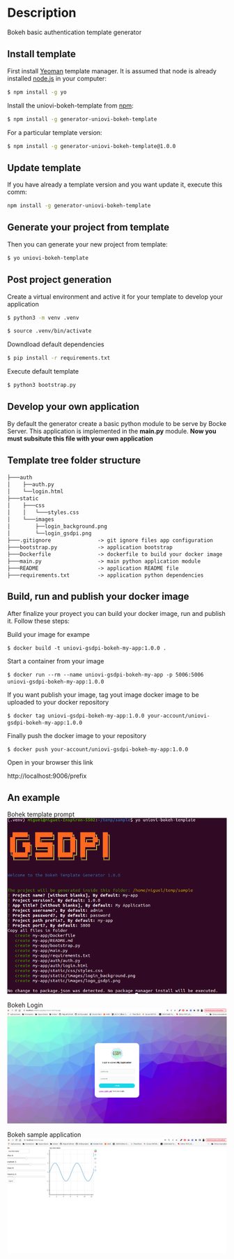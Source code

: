 # Description
Bokeh basic authentication template generator 

## Install template

First install [Yeoman](http://yeoman.io) template manager. It is assumed that node is already installed [node.js](https://nodejs.org/) in your computer:

```bash
$ npm install -g yo
```

Install the uniovi-bokeh-template from [npm](https://www.npmjs.com/):

```bash
$ npm install -g generator-uniovi-bokeh-template
```

For a particular template version:

```bash
$ npm install -g generator-uniovi-bokeh-template@1.0.0
```
## Update template

If you have already a template version and you want update it, execute this comm:

```bash
npm install -g generator-uniovi-bokeh-template
```

## Generate your project from template

Then you can generate your new project from template:

```bash
$ yo uniovi-bokeh-template
```

## Post project generation

Create a virtual environment and active it for your template to develop your application

```bash
$ python3 -m venv .venv
```

```bash
$ source .venv/bin/activate
```

Downdload default dependencies
```bash
$ pip install -r requirements.txt
```

Execute default template
```bash
$ python3 bootstrap.py
```
## Develop your own application

By default the generator create a basic python module to be serve by Bocke Server. This application is implemented in the **main.py** module. **Now you must subsitute this file with your own application**

## Template tree folder structure

```text
├───auth
│    ├──auth.py
│    └──login.html
├───static
│    ├───css
│    │   └───styles.css
│    └───images
│        ├──login_background.png
│        └──login_gsdpi.png
├───.gitignore               -> git ignore files app configuration
├───bootstrap.py             -> application bootstrap
├───Dockerfile               -> dockerfile to build your docker image
├───main.py                  -> main python application module
├───README                   -> application README file
├───requirements.txt         -> application python dependencies
```

## Build, run and publish your docker image

After finalize your proyect you can build your docker image, run and publish it. Follow these steps:

Build your image for exampe

```
$ docker build -t uniovi-gsdpi-bokeh-my-app:1.0.0 .
```

Start a container from your image

```
$ docker run --rm --name uniovi-gsdpi-bokeh-my-app -p 5006:5006 uniovi-gsdpi-bokeh-my-app:1.0.0
```

If you want publish your image, tag yout image docker image to be uploaded to your docker repository

```
$ docker tag uniovi-gsdpi-bokeh-my-app:1.0.0 your-account/uniovi-gsdpi-bokeh-my-app:1.0.0
```

Finally push the docker image to your repository

```
$ docker push your-account/uniovi-gsdpi-bokeh-my-app:1.0.0
```

Open in your browser this link

http://localhost:9006/prefix

## An example
Bohek template prompt
![bokeh-template-prompt](https://github.com/AVIB-project/uniovi-gsdpi-bokeh-template-generator/blob/main/images/bokeh_template_prompt.png "bokeh-template-prompt")

Bokeh Login
![bokeh-login](./images/bokeh_login.png "bokeh-login")

Bokeh sample application
![bokeh-application](./images/bokeh_application.png "bokeh-application")